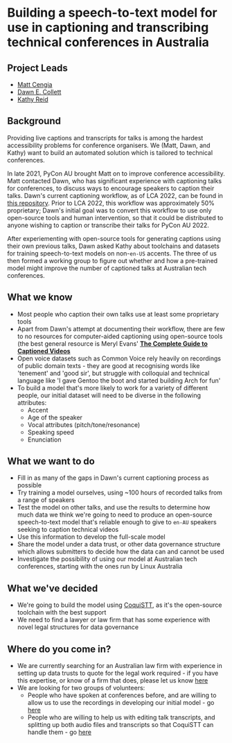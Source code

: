 # Building a speech-to-text model for use in captioning and transcribing technical conferences in Australia

## Project Leads

- [Matt Cengia](https://github.com/mattcen)
- [Dawn E. Collett](https://github.com/lisushka)
- [Kathy Reid](https://github.com/KathyReid)

## Background

Providing live captions and transcripts for talks is among the hardest accessibility problems for conference organisers.  We (Matt, Dawn, and Kathy) want to build an automated solution which is tailored to technical conferences.

In late 2021, PyCon AU brought Matt on to improve conference accessibility.  Matt contacted Dawn, who has significant experience with captioning talks for conferences, to discuss ways to encourage speakers to caption their talks.  Dawn's current captioning workflow, as of LCA 2022, can be found in [this repository](https://github.com/lisushka/caption-runbook).  Prior to LCA 2022, this workflow was approximately 50% proprietary; Dawn's initial goal was to convert this workflow to use only open-source tools and human intervention, so that it could be distributed to anyone wishing to caption or transcribe their talks for PyCon AU 2022.

After experiementing with open-source tools for generating captions using their own previous talks, Dawn asked Kathy about toolchains and datasets for training speech-to-text models on non-`en-US` accents.  The three of us then formed a working group to figure out whether and how a pre-trained model might improve the number of captioned talks at Australian tech conferences.

## What we know

- Most people who caption their own talks use at least some proprietary tools
- Apart from Dawn's attempt at documenting their workflow, there are few to no resources for computer-aided captioning using open-source tools (the best general resource is Meryl Evans' [**The Complete Guide to Captioned Videos**](https://meryl.net/captioned-videos-complete-guide/)
- Open voice datasets such as Common Voice rely heavily on recordings of public domain texts - they are good at recognising words like 'tenement' and 'good sir', but struggle with colloquial and technical language like 'I gave Gentoo the boot and started building Arch for fun'
- To build a model that's more likely to work for a variety of different people, our initial dataset will need to be diverse in the following attributes:
  - Accent
  - Age of the speaker
  - Vocal attributes (pitch/tone/resonance)
  - Speaking speed
  - Enunciation

## What we want to do

- Fill in as many of the gaps in Dawn's current captioning process as possible
- Try training a model ourselves, using ~100 hours of recorded talks from a range of speakers
- Test the model on other talks, and use the results to determine how much data we think we're going to need to produce an open-source speech-to-text model that's reliable enough to give to `en-AU` speakers seeking to caption technical videos
- Use this information to develop the full-scale model
- Share the model under a data trust, or other data governance structure which allows submitters to decide how the data can and cannot be used
- Investigate the possibility of using our model at Australian tech conferences, starting with the ones run by Linux Australia

## What we've decided

- We're going to build the model using [CoquiSTT](https://github.com/coqui-ai/STT), as it's the open-source toolchain with the best support
- We need to find a lawyer or law firm that has some experience with novel legal structures for data governance

## Where do you come in?

- We are currently searching for an Australian law firm with experience in setting up data trusts to quote for the legal work required - if you have this expertise, or know of a firm that does, please let us know [here]()
- We are looking for two groups of volunteers:
  - People who have spoken at conferences before, and are willing to allow us to use the recordings in developing our initial model - go [here]()
  - People who are willing to help us with editing talk transcripts, and splitting up both audio files and transcripts so that CoquiSTT can handle them - go [here]()
